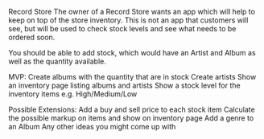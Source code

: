 Record Store
The owner of a Record Store wants an app which will help to keep on top of the store inventory. This is not an app that customers will see, but will be used to check stock levels and see what needs to be ordered soon.

You should be able to add stock, which would have an Artist and Album as well as the quantity available.

MVP:
Create albums with the quantity that are in stock
Create artists
Show an inventory page listing albums and artists
Show a stock level for the inventory items e.g. High/Medium/Low

Possible Extensions:
Add a buy and sell price to each stock item
Calculate the possible markup on items and show on inventory page
Add a genre to an Album
Any other ideas you might come up with
